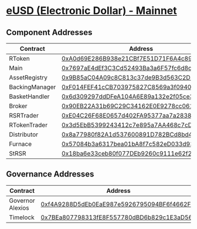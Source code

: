 # [eUSD (Electronic Dollar) - Mainnet](https://etherscan.io/address/0xA0d69E286B938e21CBf7E51D71F6A4c8918f482F)
## Component Addresses
| Contract | Address | Implementation | Version |
| --- | --- | --- | --- |
| RToken | [0xA0d69E286B938e21CBf7E51D71F6A4c8918f482F](https://etherscan.io/address/0xA0d69E286B938e21CBf7E51D71F6A4c8918f482F) |[0x784955641292b0014bc9ef82321300f0b6c7e36d](https://etherscan.io/address/0x784955641292b0014bc9ef82321300f0b6c7e36d#code) | 3.4.0 |
| Main | [0x7697aE4dEf3C3Cd52493Ba3a6F57fc6d8c59108a](https://etherscan.io/address/0x7697aE4dEf3C3Cd52493Ba3a6F57fc6d8c59108a) |[0x24a4b37f9c40fb0e80ec436df2e9989fbafa8bb7](https://etherscan.io/address/0x24a4b37f9c40fb0e80ec436df2e9989fbafa8bb7#code) | 3.4.0 |
| AssetRegistry | [0x9B85aC04A09c8C813c37de9B3d563C2D3F936162](https://etherscan.io/address/0x9B85aC04A09c8C813c37de9B3d563C2D3F936162) |[0xbf1c0206de440b2cf76ea4405e1dbf2fc227a463](https://etherscan.io/address/0xbf1c0206de440b2cf76ea4405e1dbf2fc227a463#code) | 3.4.0 |
| BackingManager | [0xF014FEF41cCB703975827C8569a3f0940cFD80A4](https://etherscan.io/address/0xF014FEF41cCB703975827C8569a3f0940cFD80A4) |[0x20c801869e578e71f2298649870765aa81f7dc69](https://etherscan.io/address/0x20c801869e578e71f2298649870765aa81f7dc69#code) | 3.4.0 |
| BasketHandler | [0x6d309297ddDFeA104A6E89a132e2f05ce3828e07](https://etherscan.io/address/0x6d309297ddDFeA104A6E89a132e2f05ce3828e07) |[0xee7fc703f84ae2ce30475333c57e56d3a7d3adbc](https://etherscan.io/address/0xee7fc703f84ae2ce30475333c57e56d3a7d3adbc#code) | 3.4.0 |
| Broker | [0x90EB22A31b69C29C34162E0E9278cc0617aA2B50](https://etherscan.io/address/0x90EB22A31b69C29C34162E0E9278cc0617aA2B50) |[0x62bd44b05542bff1e59a01bf7151f533e1c9c12c](https://etherscan.io/address/0x62bd44b05542bff1e59a01bf7151f533e1c9c12c#code) | 3.4.0 |
| RSRTrader | [0xE04C26F68E0657d402FA95377aa7a2838D6cBA6f](https://etherscan.io/address/0xE04C26F68E0657d402FA95377aa7a2838D6cBA6f) |[0x5e3e13d3d2a0adfe16f8ef5e7a2992a88e9e65af](https://etherscan.io/address/0x5e3e13d3d2a0adfe16f8ef5e7a2992a88e9e65af#code) | 3.4.0 |
| RTokenTrader | [0x3d5EbB5399243412c7e895a7AA468c7cD4b1014A](https://etherscan.io/address/0x3d5EbB5399243412c7e895a7AA468c7cD4b1014A) |[0x5e3e13d3d2a0adfe16f8ef5e7a2992a88e9e65af](https://etherscan.io/address/0x5e3e13d3d2a0adfe16f8ef5e7a2992a88e9e65af#code) | 3.4.0 |
| Distributor | [0x8a77980f82A1d537600891D782BCd8bd41B85472](https://etherscan.io/address/0x8a77980f82A1d537600891D782BCd8bd41B85472) |[0x44a42a0f14128e81a21c5fc4322a9f91ff83b4ee](https://etherscan.io/address/0x44a42a0f14128e81a21c5fc4322a9f91ff83b4ee#code) | 3.4.0 |
| Furnace | [0x57084b3a6317bea01bA8f7c582eD033d9345c2B2](https://etherscan.io/address/0x57084b3a6317bea01bA8f7c582eD033d9345c2B2) |[0x99580fc649c02347ebc7750524caae5cacf9d34c](https://etherscan.io/address/0x99580fc649c02347ebc7750524caae5cacf9d34c#code) | 3.4.0 |
| StRSR | [0x18ba6e33ceb80f077DEb9260c9111e62f21aE7B8](https://etherscan.io/address/0x18ba6e33ceb80f077DEb9260c9111e62f21aE7B8) |[0xe433673648c94fec0706e5ac95d4f4097f58b5fb](https://etherscan.io/address/0xe433673648c94fec0706e5ac95d4f4097f58b5fb#code) | 3.4.0 |


## Governance Addresses
| Contract | Address |
| --- | --- |
| Governor Alexios | [0xf4A9288D5dEb0EaE987e5926795094BF6f4662F8](https://etherscan.io/address/0xf4A9288D5dEb0EaE987e5926795094BF6f4662F8) |
| Timelock | [0x7BEa807798313fE8F557780dBD6b829c1E3aD560](https://etherscan.io/address/0x7BEa807798313fE8F557780dBD6b829c1E3aD560) |

        